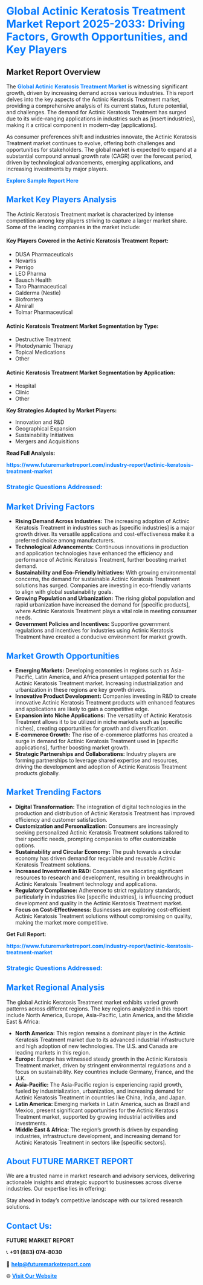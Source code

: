 <h1 style="color: #007BFF;">Global Actinic Keratosis Treatment Market Report 2025-2033: Driving Factors, Growth Opportunities, and Key Players</h1>

<section id="overview">
<h2>Market Report Overview</h2>
<p>The <a href="https://www.futuremarketreport.com/industry-report/actinic-keratosis-treatment-market" style="color: #007BFF; text-decoration: none;"><strong>Global Actinic Keratosis Treatment Market</strong></a> is witnessing significant growth, driven by increasing demand across various industries. This report delves into the key aspects of the Actinic Keratosis Treatment market, providing a comprehensive analysis of its current status, future potential, and challenges. The demand for Actinic Keratosis Treatment has surged due to its wide-ranging applications in industries such as [insert industries], making it a critical component in modern-day [applications].</p>
<p>As consumer preferences shift and industries innovate, the Actinic Keratosis Treatment market continues to evolve, offering both challenges and opportunities for stakeholders. The global market is expected to expand at a substantial compound annual growth rate (CAGR) over the forecast period, driven by technological advancements, emerging applications, and increasing investments by major players.</p>
</section>

<section id="overview">
<p><a href="https://www.futuremarketreport.com/request-sample/reportId=26664" style="color: #007BFF; text-decoration: none;"><strong>Explore Sample Report Here</strong></a></p>
</section>

<section id="key-players">
<h2 style="color: #007BFF;">Market Key Players Analysis</h2>
<p>The Actinic Keratosis Treatment market is characterized by intense competition among key players striving to capture a larger market share. Some of the leading companies in the market include:</p>
<h4>Key Players Covered in the Actinic Keratosis Treatment Report:</h4>
<ul><li>DUSA Pharmaceuticals</li><li>Novartis</li><li>Perrigo</li><li>LEO Pharma</li><li>Bausch Health</li><li>Taro Pharmaceutical</li><li>Galderma (Nestle)</li><li>Biofrontera</li><li>Almirall</li><li>Tolmar Pharmaceutical</li></ul>
<h4>Actinic Keratosis Treatment Market Segmentation by Type:</h4>
<ul><li>Destructive Treatment</li><li>Photodynamic Therapy</li><li>Topical Medications</li><li>Other</li></ul>

<h4>Actinic Keratosis Treatment Market Segmentation by Application:</h4>
<ul><li>Hospital</li><li>Clinic</li><li>Other</li></ul>
<p><strong>Key Strategies Adopted by Market Players:</strong></p>
<ul>
<li>Innovation and R&D</li>
<li>Geographical Expansion</li>
<li>Sustainability Initiatives</li>
<li>Mergers and Acquisitions</li>
</ul>
</section>

<section>
<p><strong>Read Full Analysis: </strong></p><a href="https://www.futuremarketreport.com/industry-report/actinic-keratosis-treatment-market" style="color: #007BFF; text-decoration: none;"><strong>https://www.futuremarketreport.com/industry-report/actinic-keratosis-treatment-market</strong></a>
<h3 style="color: #007BFF;">Strategic Questions Addressed:</h3>
</section>

<section id="driving-factors">
<h2 style="color: #007BFF;">Market Driving Factors</h2>
<ul>
<li><strong>Rising Demand Across Industries:</strong> The increasing adoption of Actinic Keratosis Treatment in industries such as [specific industries] is a major growth driver. Its versatile applications and cost-effectiveness make it a preferred choice among manufacturers.</li>
<li><strong>Technological Advancements:</strong> Continuous innovations in production and application technologies have enhanced the efficiency and performance of Actinic Keratosis Treatment, further boosting market demand.</li>
<li><strong>Sustainability and Eco-Friendly Initiatives:</strong> With growing environmental concerns, the demand for sustainable Actinic Keratosis Treatment solutions has surged. Companies are investing in eco-friendly variants to align with global sustainability goals.</li>
<li><strong>Growing Population and Urbanization:</strong> The rising global population and rapid urbanization have increased the demand for [specific products], where Actinic Keratosis Treatment plays a vital role in meeting consumer needs.</li>
<li><strong>Government Policies and Incentives:</strong> Supportive government regulations and incentives for industries using Actinic Keratosis Treatment have created a conducive environment for market growth.</li>
</ul>
</section>

<section id="growth-opportunities">
<h2 style="color: #007BFF;">Market Growth Opportunities</h2>
<ul>
<li><strong>Emerging Markets:</strong> Developing economies in regions such as Asia-Pacific, Latin America, and Africa present untapped potential for the Actinic Keratosis Treatment market. Increasing industrialization and urbanization in these regions are key growth drivers.</li>
<li><strong>Innovative Product Development:</strong> Companies investing in R&D to create innovative Actinic Keratosis Treatment products with enhanced features and applications are likely to gain a competitive edge.</li>
<li><strong>Expansion into Niche Applications:</strong> The versatility of Actinic Keratosis Treatment allows it to be utilized in niche markets such as [specific niches], creating opportunities for growth and diversification.</li>
<li><strong>E-commerce Growth:</strong> The rise of e-commerce platforms has created a surge in demand for Actinic Keratosis Treatment used in [specific applications], further boosting market growth.</li>
<li><strong>Strategic Partnerships and Collaborations:</strong> Industry players are forming partnerships to leverage shared expertise and resources, driving the development and adoption of Actinic Keratosis Treatment products globally.</li>
</ul>
</section>

<section id="trending-factors">
<h2 style="color: #007BFF;">Market Trending Factors</h2>
<ul>
<li><strong>Digital Transformation:</strong> The integration of digital technologies in the production and distribution of Actinic Keratosis Treatment has improved efficiency and customer satisfaction.</li>
<li><strong>Customization and Personalization:</strong> Consumers are increasingly seeking personalized Actinic Keratosis Treatment solutions tailored to their specific needs, prompting companies to offer customizable options.</li>
<li><strong>Sustainability and Circular Economy:</strong> The push towards a circular economy has driven demand for recyclable and reusable Actinic Keratosis Treatment solutions.</li>
<li><strong>Increased Investment in R&D:</strong> Companies are allocating significant resources to research and development, resulting in breakthroughs in Actinic Keratosis Treatment technology and applications.</li>
<li><strong>Regulatory Compliance:</strong> Adherence to strict regulatory standards, particularly in industries like [specific industries], is influencing product development and quality in the Actinic Keratosis Treatment market.</li>
<li><strong>Focus on Cost-Effectiveness:</strong> Businesses are exploring cost-efficient Actinic Keratosis Treatment solutions without compromising on quality, making the market more competitive.</li>
</ul>
</section>

<section>
<p><strong>Get Full Report: </strong></p><a href="https://www.futuremarketreport.com/industry-report/actinic-keratosis-treatment-market" style="color: #007BFF; text-decoration: none;"><strong>https://www.futuremarketreport.com/industry-report/actinic-keratosis-treatment-market</strong></a>
<h3 style="color: #007BFF;">Strategic Questions Addressed:</h3>
</section>


<section id="regional-analysis">
<h2 style="color: #007BFF;">Market Regional Analysis</h2>
<p>The global Actinic Keratosis Treatment market exhibits varied growth patterns across different regions. The key regions analyzed in this report include North America, Europe, Asia-Pacific, Latin America, and the Middle East & Africa:</p>
<ul>
<li><strong>North America:</strong> This region remains a dominant player in the Actinic Keratosis Treatment market due to its advanced industrial infrastructure and high adoption of new technologies. The U.S. and Canada are leading markets in this region.</li>
<li><strong>Europe:</strong> Europe has witnessed steady growth in the Actinic Keratosis Treatment market, driven by stringent environmental regulations and a focus on sustainability. Key countries include Germany, France, and the U.K.</li>
<li><strong>Asia-Pacific:</strong> The Asia-Pacific region is experiencing rapid growth, fueled by industrialization, urbanization, and increasing demand for Actinic Keratosis Treatment in countries like China, India, and Japan.</li>
<li><strong>Latin America:</strong> Emerging markets in Latin America, such as Brazil and Mexico, present significant opportunities for the Actinic Keratosis Treatment market, supported by growing industrial activities and investments.</li>
<li><strong>Middle East & Africa:</strong> The region’s growth is driven by expanding industries, infrastructure development, and increasing demand for Actinic Keratosis Treatment in sectors like [specific sectors].</li>
</ul>
</section>

<footer>
<h2 style="color: #007BFF;">About FUTURE MARKET REPORT</h2>
<p>We are a trusted name in market research and advisory services, delivering actionable insights and strategic support to businesses across diverse industries. Our expertise lies in offering:</p>

<p>Stay ahead in today’s competitive landscape with our tailored research solutions.</p>

<h2 style="color: #007BFF;">Contact Us:</h2>
<p><strong>FUTURE MARKET REPORT</strong></p>
<p>📞 <strong>+91 (883) 074-8030</strong></p>
<p>📧 <strong><a href="mailto:help@futuremarketreport.com" style="color: #007BFF;">help@futuremarketreport.com</a></strong></p>
<p>🌐 <strong><a href="https://www.futuremarketreport.com/" style="color: #007BFF;">Visit Our Website</a></strong></p>
</footer>